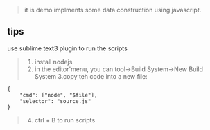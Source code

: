 > it is demo implments some data construction using javascript.
## tips ##
use sublime text3 plugin to run the scripts
> 1. install nodejs
> 2. in the editor'menu, you can tool->Build System->New Build System
> 3.copy teh code into a new file:
```
{
    "cmd": ["node", "$file"],
    "selector": "source.js"
}

```
> 4. ctrl + B to run scripts

